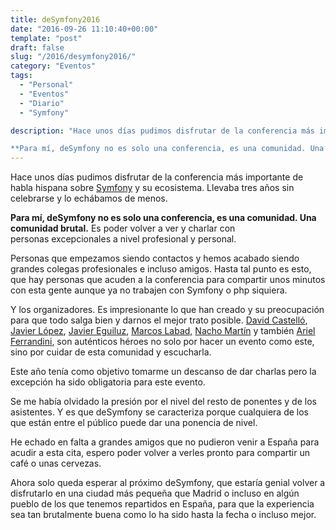 ```yaml
---
title: deSymfony2016
date: "2016-09-26 11:10:40+00:00"
template: "post"
draft: false
slug: "/2016/desymfony2016/"
category: "Eventos"
tags:
  - "Personal"
  - "Eventos"
  - "Diario"
  - "Symfony"

description: "Hace unos días pudimos disfrutar de la conferencia más importante de habla hispana sobre Symfony y su ecosistema. Llevaba tres años sin celebrarse y lo echábamos de menos.

**Para mí, deSymfony no es solo una conferencia, es una comunidad. Una comunidad brutal.** Es poder volver a ver y charlar con personas excepcionales a nivel profesional y personal."
---
```


Hace unos días pudimos disfrutar de la conferencia más importante de habla hispana sobre [Symfony](http://symfony.com/) y su ecosistema. Llevaba tres años sin celebrarse y lo echábamos de menos.

**Para mí, deSymfony no es solo una conferencia, es una comunidad. Una comunidad brutal.** Es poder volver a ver y charlar con personas excepcionales a nivel profesional y personal.

Personas que empezamos siendo contactos y hemos acabado siendo grandes colegas profesionales e incluso amigos. Hasta tal punto es esto, que hay personas que acuden a la conferencia para compartir unos minutos con esta gente aunque ya no trabajen con Symfony o php siquiera.

Y los organizadores. Es impresionante lo que han creado y su preocupación para que todo salga bien y darnos el mejor trato posible. [David Castelló](https://twitter.com/davidcastello), [Javier López](https://twitter.com/loalf), [Javier Eguiluz](https://twitter.com/javiereguiluz), [Marcos Labad,](https://twitter.com/esmiz) [Nacho Martín](https://twitter.com/nacmartin) y también [Ariel Ferrandini](https://twitter.com/aferrandini), son auténticos héroes no solo por hacer un evento como este, sino por cuidar de esta comunidad y escucharla.

Este año tenía como objetivo tomarme un descanso de dar charlas pero la excepción ha sido obligatoria para este evento.

Se me había olvidado la presión por el nivel del resto de ponentes y de los asistentes. Y es que deSymfony se caracteriza porque cualquiera de los que están entre el público puede dar una ponencia de nivel.

He echado en falta a grandes amigos que no pudieron venir a España para acudir a esta cita, espero poder volver a verles pronto para compartir un café o unas cervezas.

Ahora solo queda esperar al próximo deSymfony, que estaría genial volver a disfrutarlo en una ciudad más pequeña que Madrid o incluso en algún pueblo de los que tenemos repartidos en España, para que la experiencia sea tan brutalmente buena como lo ha sido hasta la fecha o incluso mejor.
